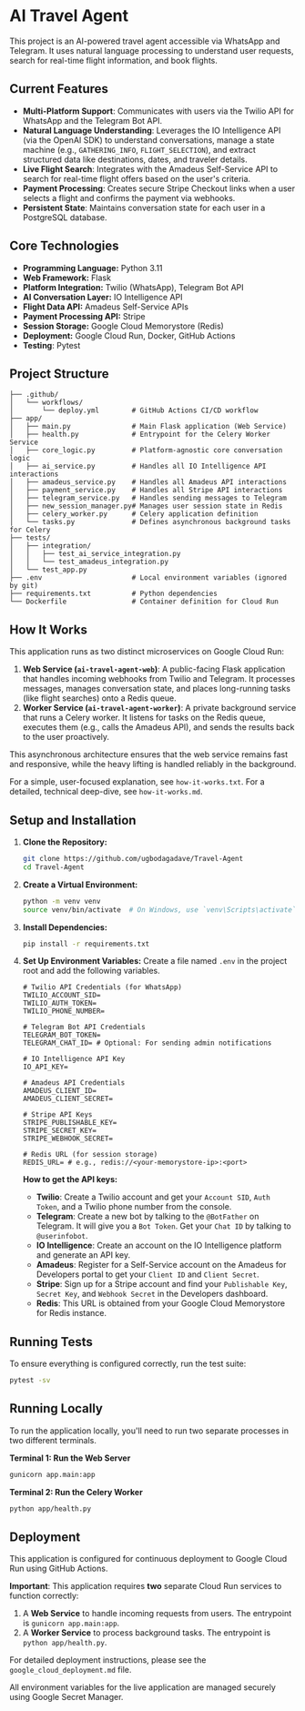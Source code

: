 # AI Travel Agent

This project is an AI-powered travel agent accessible via WhatsApp and Telegram. It uses natural language processing to understand user requests, search for real-time flight information, and book flights.

## Current Features
- **Multi-Platform Support**: Communicates with users via the Twilio API for WhatsApp and the Telegram Bot API.
- **Natural Language Understanding**: Leverages the IO Intelligence API (via the OpenAI SDK) to understand conversations, manage a state machine (e.g., `GATHERING_INFO`, `FLIGHT_SELECTION`), and extract structured data like destinations, dates, and traveler details.
- **Live Flight Search**: Integrates with the Amadeus Self-Service API to search for real-time flight offers based on the user's criteria.
- **Payment Processing**: Creates secure Stripe Checkout links when a user selects a flight and confirms the payment via webhooks.
- **Persistent State**: Maintains conversation state for each user in a PostgreSQL database.

## Core Technologies
- **Programming Language:** Python 3.11
- **Web Framework:** Flask
- **Platform Integration:** Twilio (WhatsApp), Telegram Bot API
- **AI Conversation Layer:** IO Intelligence API
- **Flight Data API:** Amadeus Self-Service APIs
- **Payment Processing API:** Stripe
- **Session Storage:** Google Cloud Memorystore (Redis)
- **Deployment:** Google Cloud Run, Docker, GitHub Actions
- **Testing**: Pytest

## Project Structure
```
├── .github/
│   └── workflows/
│       └── deploy.yml        # GitHub Actions CI/CD workflow
├── app/
│   ├── main.py               # Main Flask application (Web Service)
│   ├── health.py             # Entrypoint for the Celery Worker Service
│   ├── core_logic.py         # Platform-agnostic core conversation logic
│   ├── ai_service.py         # Handles all IO Intelligence API interactions
│   ├── amadeus_service.py    # Handles all Amadeus API interactions
│   ├── payment_service.py    # Handles all Stripe API interactions
│   ├── telegram_service.py   # Handles sending messages to Telegram
│   ├── new_session_manager.py# Manages user session state in Redis
│   ├── celery_worker.py      # Celery application definition
│   └── tasks.py              # Defines asynchronous background tasks for Celery
├── tests/
│   ├── integration/
│   │   ├── test_ai_service_integration.py
│   │   └── test_amadeus_integration.py
│   └── test_app.py
├── .env                      # Local environment variables (ignored by git)
├── requirements.txt          # Python dependencies
└── Dockerfile                # Container definition for Cloud Run
```

## How It Works

This application runs as two distinct microservices on Google Cloud Run:

1.  **Web Service (`ai-travel-agent-web`)**: A public-facing Flask application that handles incoming webhooks from Twilio and Telegram. It processes messages, manages conversation state, and places long-running tasks (like flight searches) onto a Redis queue.
2.  **Worker Service (`ai-travel-agent-worker`)**: A private background service that runs a Celery worker. It listens for tasks on the Redis queue, executes them (e.g., calls the Amadeus API), and sends the results back to the user proactively.

This asynchronous architecture ensures that the web service remains fast and responsive, while the heavy lifting is handled reliably in the background.

For a simple, user-focused explanation, see `how-it-works.txt`.
For a detailed, technical deep-dive, see `how-it-works.md`.

## Setup and Installation

1.  **Clone the Repository:**
    ```bash
    git clone https://github.com/ugbodagadave/Travel-Agent
    cd Travel-Agent
    ```

2.  **Create a Virtual Environment:**
    ```bash
    python -m venv venv
    source venv/bin/activate  # On Windows, use `venv\Scripts\activate`
    ```

3.  **Install Dependencies:**
    ```bash
    pip install -r requirements.txt
    ```

4.  **Set Up Environment Variables:**
    Create a file named `.env` in the project root and add the following variables.

    ```
    # Twilio API Credentials (for WhatsApp)
    TWILIO_ACCOUNT_SID=
    TWILIO_AUTH_TOKEN=
    TWILIO_PHONE_NUMBER=

    # Telegram Bot API Credentials
    TELEGRAM_BOT_TOKEN=
    TELEGRAM_CHAT_ID= # Optional: For sending admin notifications

    # IO Intelligence API Key
    IO_API_KEY=

    # Amadeus API Credentials
    AMADEUS_CLIENT_ID=
    AMADEUS_CLIENT_SECRET=

    # Stripe API Keys
    STRIPE_PUBLISHABLE_KEY=
    STRIPE_SECRET_KEY=
    STRIPE_WEBHOOK_SECRET=

    # Redis URL (for session storage)
    REDIS_URL= # e.g., redis://<your-memorystore-ip>:<port>
    ```

    **How to get the API keys:**
    - **Twilio**: Create a Twilio account and get your `Account SID`, `Auth Token`, and a Twilio phone number from the console.
    - **Telegram**: Create a new bot by talking to the `@BotFather` on Telegram. It will give you a `Bot Token`. Get your `Chat ID` by talking to `@userinfobot`.
    - **IO Intelligence**: Create an account on the IO Intelligence platform and generate an API key.
    - **Amadeus**: Register for a Self-Service account on the Amadeus for Developers portal to get your `Client ID` and `Client Secret`.
    - **Stripe**: Sign up for a Stripe account and find your `Publishable Key`, `Secret Key`, and `Webhook Secret` in the Developers dashboard.
    - **Redis**: This URL is obtained from your Google Cloud Memorystore for Redis instance.

## Running Tests
To ensure everything is configured correctly, run the test suite:
```bash
pytest -sv
```

## Running Locally
To run the application locally, you'll need to run two separate processes in two different terminals.

**Terminal 1: Run the Web Server**
```bash
gunicorn app.main:app
```

**Terminal 2: Run the Celery Worker**
```bash
python app/health.py
```

## Deployment
This application is configured for continuous deployment to Google Cloud Run using GitHub Actions.

**Important**: This application requires **two** separate Cloud Run services to function correctly:
1.  A **Web Service** to handle incoming requests from users. The entrypoint is `gunicorn app.main:app`.
2.  A **Worker Service** to process background tasks. The entrypoint is `python app/health.py`.

For detailed deployment instructions, please see the `google_cloud_deployment.md` file.

All environment variables for the live application are managed securely using Google Secret Manager. 
